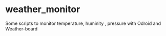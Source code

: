 # weather_monitor
Some scripts to monitor temperature, huminity , pressure with Odroid and Weather-board
